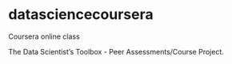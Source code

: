 datasciencecoursera
===================
Coursera online class

The Data Scientist’s Toolbox - Peer Assessments/Course Project.
